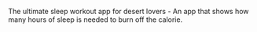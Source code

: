 The ultimate sleep workout app for desert lovers - An app that shows how many hours of sleep is needed to burn off the calorie.
